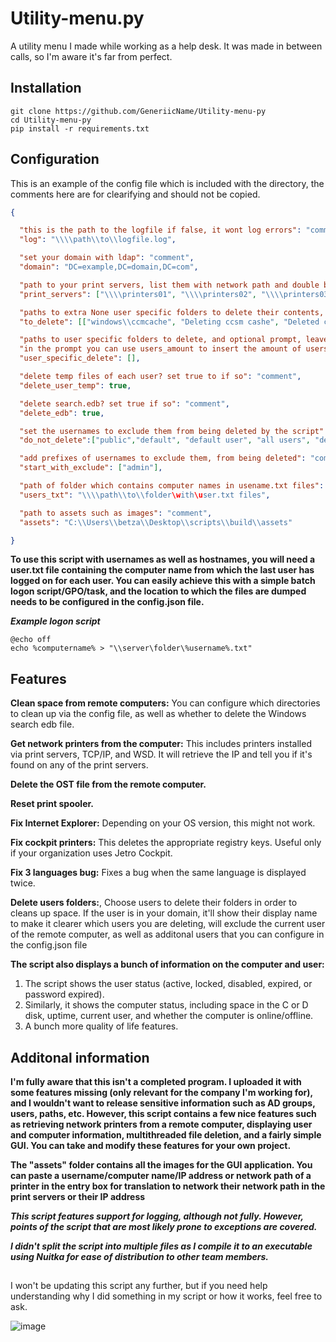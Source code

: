 # Utility-menu.py

A utility menu I made while working as a help desk. It was made in between calls, so I'm aware it's far from perfect.

## Installation

```batch
git clone https://github.com/GeneriicName/Utility-menu-py
cd Utility-menu-py
pip install -r requirements.txt
```


## Configuration

This is an example of the config file which is included with the directory, the comments here are for clearifying and should not be copied.
```json
{

  "this is the path to the logfile if false, it wont log errors": "comment",
  "log": "\\\\path\\to\\logfile.log",

  "set your domain with ldap": "comment",
  "domain": "DC=example,DC=domain,DC=com",

  "path to your print servers, list them with network path and double backslashes": "comment",
  "print_servers": ["\\\\printers01", "\\\\printers02", "\\\\printers03", "\\\\printers04",  "\\\\printers05"],

  "paths to extra None user specific folders to delete their contents, and optional prompt, leave out the \\\\computername\\c$\\": "comment",
  "to_delete": [["windows\\ccmcache", "Deleting ccsm cashe", "Deleted ccsm cashe"], ["temp"], ["Windows\\Temp", "Deleting windows temp files", "Deleted windows temp files"]],

  "paths to user specific folders to delete, and optional prompt, leave out the \\\\computername\\c$\\user": "comment",
  "in the prompt you can use users_amount to insert the amount of users": "comment",
  "user_specific_delete": [],

  "delete temp files of each user? set true to if so": "comment",
  "delete_user_temp": true,

  "delete search.edb? set true if so": "comment",
  "delete_edb": true,

  "set the usernames to exclude them from being deleted by the script": "comment",
  "do_not_delete":["public","default", "default user", "all users", "desktop.ini"],

  "add prefixes of usernames to exclude them, from being deleted": "comment",
  "start_with_exclude": ["admin"],

  "path of folder which contains computer names in usename.txt files": "comment",
  "users_txt": "\\\\path\\to\\folder\with\user.txt files",

  "path to assets such as images": "comment",
  "assets": "C:\\Users\\betza\\Desktop\\scripts\\build\\assets"

}
```
**To use this script with usernames as well as hostnames, you will need a user.txt file containing the computer name from which the last user has logged on for each user. You can easily achieve this with a simple batch logon script/GPO/task, and the location to which the files are dumped needs to be configured in the config.json file.**

***Example logon script***

```batch
@echo off
echo %computername% > "\\server\folder\%username%.txt"
```

## Features
**Clean space from remote computers:** You can configure which directories to clean up via the config file, as well as whether to delete the Windows search edb file.

**Get network printers from the computer:** This includes printers installed via print servers, TCP/IP, and WSD. It will retrieve the IP and tell you if it's found on any of the print servers.

**Delete the OST file from the remote computer.**

**Reset print spooler.**

**Fix Internet Explorer:** Depending on your OS version, this might not work.

**Fix cockpit printers:** This deletes the appropriate registry keys. Useful only if your organization uses Jetro Cockpit.

**Fix 3 languages bug:** Fixes a bug when the same language is displayed twice.

**Delete users folders:**, Choose users to delete their folders in order to cleans up space. If the user is in your domain, it'll show their display name to make it clearer which users you are deleting, will exclude the current user of the remote computer, as well as additonal users that you can configure in the config.json file

**The script also displays a bunch of information on the computer and user:**
1. The script shows the user status (active, locked, disabled, expired, or password expired).
2. Similarly, it shows the computer status, including space in the C or D disk, uptime, current user, and whether the computer is online/offline. 
3. A bunch more quality of life features. 

## Additonal information

**I'm fully aware that this isn't a completed program. I uploaded it with some features missing (only relevant for the company I'm working for), and I wouldn't want to release sensitive information such as AD groups, users, paths, etc. However, this script contains a few nice features such as retrieving network printers from a remote computer, displaying user and computer information, multithreaded file deletion, and a fairly simple GUI. You can take and modify these features for your own project.**

**The "assets" folder contains all the images for the GUI application. You can paste a username/computer name/IP address or network path of a printer in the entry box for translation to network their network path in the print servers or their IP address**

***This script features support for logging, although not fully. However, points of the script that are most likely prone to exceptions are covered.***


***I didn't split the script into multiple files as I compile it to an executable using Nuitka for ease of distribution to other team members.***

##
I won't be updating this script any further, but if you need help understanding why I did something in my script or how it works, feel free to ask.

![image](https://github.com/GeneriicName/Utility-menu-py/assets/139624416/e8cf7404-8e4d-41a6-ae73-cb231ebf6c0b)
